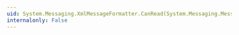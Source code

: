 ```yaml
---
uid: System.Messaging.XmlMessageFormatter.CanRead(System.Messaging.Message)
internalonly: False
---
```

